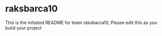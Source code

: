 # raksbarca10
This is the initiated README for team raksbarca10, Please edit this as you build your project
